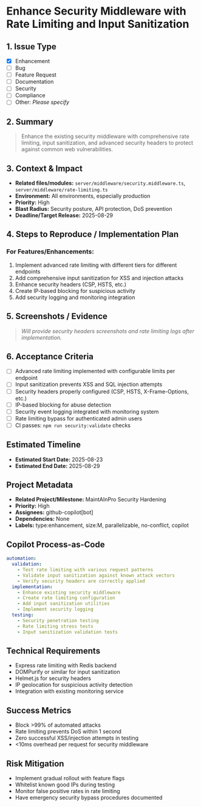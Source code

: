 # Enhance Security Middleware with Rate Limiting and Input Sanitization

## 1. Issue Type

- [x] Enhancement
- [ ] Bug
- [ ] Feature Request
- [ ] Documentation
- [ ] Security
- [ ] Compliance
- [ ] Other: _Please specify_

## 2. Summary

> Enhance the existing security middleware with comprehensive rate limiting,
> input sanitization, and advanced security headers to protect against common
> web vulnerabilities.

## 3. Context & Impact

- **Related files/modules:** `server/middleware/security.middleware.ts`,
  `server/middleware/rate-limiting.ts`
- **Environment:** All environments, especially production
- **Priority:** High
- **Blast Radius:** Security posture, API protection, DoS prevention
- **Deadline/Target Release:** 2025-08-29

## 4. Steps to Reproduce / Implementation Plan

### For Features/Enhancements:

1. Implement advanced rate limiting with different tiers for different endpoints
2. Add comprehensive input sanitization for XSS and injection attacks
3. Enhance security headers (CSP, HSTS, etc.)
4. Create IP-based blocking for suspicious activity
5. Add security logging and monitoring integration

## 5. Screenshots / Evidence

> _Will provide security headers screenshots and rate limiting logs after
> implementation._

## 6. Acceptance Criteria

- [ ] Advanced rate limiting implemented with configurable limits per endpoint
- [ ] Input sanitization prevents XSS and SQL injection attempts
- [ ] Security headers properly configured (CSP, HSTS, X-Frame-Options, etc.)
- [ ] IP-based blocking for abuse detection
- [ ] Security event logging integrated with monitoring system
- [ ] Rate limiting bypass for authenticated admin users
- [ ] CI passes: `npm run security:validate` checks

## Estimated Timeline

- **Estimated Start Date:** 2025-08-23
- **Estimated End Date:** 2025-08-29

## Project Metadata

- **Related Project/Milestone:** MaintAInPro Security Hardening
- **Priority:** High
- **Assignees:** github-copilot[bot]
- **Dependencies:** None
- **Labels:** type:enhancement, size:M, parallelizable, no-conflict, copilot

## Copilot Process-as-Code

```yaml
automation:
  validation:
    - Test rate limiting with various request patterns
    - Validate input sanitization against known attack vectors
    - Verify security headers are correctly applied
  implementation:
    - Enhance existing security middleware
    - Create rate limiting configuration
    - Add input sanitization utilities
    - Implement security logging
  testing:
    - Security penetration testing
    - Rate limiting stress tests
    - Input sanitization validation tests
```

## Technical Requirements

- Express rate limiting with Redis backend
- DOMPurify or similar for input sanitization
- Helmet.js for security headers
- IP geolocation for suspicious activity detection
- Integration with existing monitoring service

## Success Metrics

- Block >99% of automated attacks
- Rate limiting prevents DoS within 1 second
- Zero successful XSS/injection attempts in testing
- <10ms overhead per request for security middleware

## Risk Mitigation

- Implement gradual rollout with feature flags
- Whitelist known good IPs during testing
- Monitor false positive rates in rate limiting
- Have emergency security bypass procedures documented
